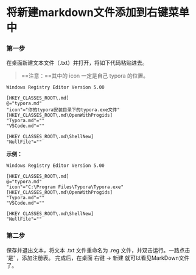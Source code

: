 # 将新建markdown文件添加到右键菜单中

### 第一步

在桌面新建文本文件（.txt）并打开，将如下代码粘贴进去。

> ==注意：==其中的 icon 一定是自己 typora 的位置。

```apl
Windows Registry Editor Version 5.00

[HKEY_CLASSES_ROOT\.md]
@="typora.md"
"icon"="你的typora安装目录下的typora.exe文件"
[HKEY_CLASSES_ROOT\.md\OpenWithProgids]
"Typora.md"=""
"VSCode.md"=""

[HKEY_CLASSES_ROOT\.md\ShellNew]
"NullFile"=""
```

**示例：**

```apl
Windows Registry Editor Version 5.00

[HKEY_CLASSES_ROOT\.md]
@="typora.md"
"icon"="C:\Program Files\Typora\Typora.exe"
[HKEY_CLASSES_ROOT\.md\OpenWithProgids]
"Typora.md"=""
"VSCode.md"=""

[HKEY_CLASSES_ROOT\.md\ShellNew]
"NullFile"=""
```



### 第二步

保存并退出文本，将文本 .txt 文件重命名为 .reg 文件，并双击运行。一路点击 '是' ，添加注册表。
完成后，在桌面 右键 -> 新建 就可以看见MarkDown文件了。
